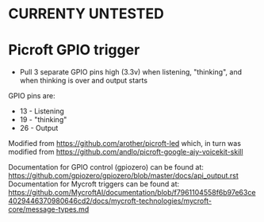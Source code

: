 # CURRENTY UNTESTED

# Picroft GPIO trigger

* Pull 3 separate GPIO pins high (3.3v) when listening, "thinking", and when thinking is over and output starts

GPIO pins are:
* 13 - Listening
* 19 - "thinking"
* 26 - Output


Modified from https://github.com/arother/picroft-led which, in turn was modified from https://github.com/andlo/picroft-google-aiy-voicekit-skill

Documentation for GPIO control (gpiozero) can be found at: https://github.com/gpiozero/gpiozero/blob/master/docs/api_output.rst
Documentation for Mycroft triggers can be found at: https://github.com/MycroftAI/documentation/blob/f7961104558f6b97e63ce4029446370980646cd2/docs/mycroft-technologies/mycroft-core/message-types.md
